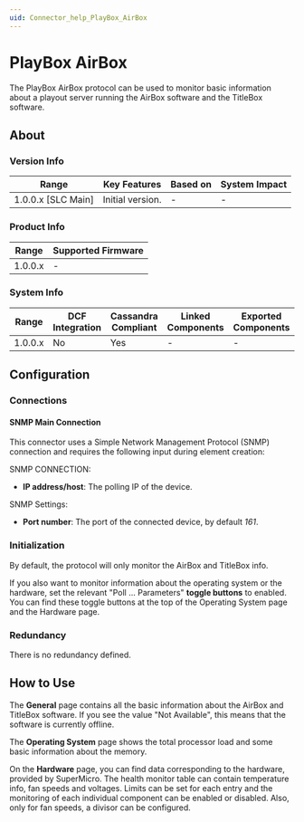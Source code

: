 ```yaml
---
uid: Connector_help_PlayBox_AirBox
---
```


# PlayBox AirBox

The PlayBox AirBox protocol can be used to monitor basic information about a playout server running the AirBox software and the TitleBox software.

## About

### Version Info

| Range                | Key Features     | Based on     | System Impact     |
|----------------------|------------------|--------------|-------------------|
| 1.0.0.x \[SLC Main\] | Initial version. | \-           | \-                |

### Product Info

| Range     | Supported Firmware     |
|-----------|------------------------|
| 1.0.0.x   | \-                     |

### System Info

| Range     | DCF Integration     | Cassandra Compliant     | Linked Components     | Exported Components     |
|-----------|---------------------|-------------------------|-----------------------|-------------------------|
| 1.0.0.x   | No                  | Yes                     | \-                    | \-                      |

## Configuration

### Connections

#### SNMP Main Connection

This connector uses a Simple Network Management Protocol (SNMP) connection and requires the following input during element creation:

SNMP CONNECTION:

- **IP address/host**: The polling IP of the device.

SNMP Settings:

- **Port number**: The port of the connected device, by default *161*.

### Initialization

By default, the protocol will only monitor the AirBox and TitleBox info.

If you also want to monitor information about the operating system or the hardware, set the relevant "Poll ... Parameters" **toggle buttons** to enabled. You can find these toggle buttons at the top of the Operating System page and the Hardware page.

### Redundancy

There is no redundancy defined.

## How to Use

The **General** page contains all the basic information about the AirBox and TitleBox software. If you see the value "Not Available", this means that the software is currently offline.

The **Operating System** page shows the total processor load and some basic information about the memory.

On the **Hardware** page, you can find data corresponding to the hardware, provided by SuperMicro. The health monitor table can contain temperature info, fan speeds and voltages. Limits can be set for each entry and the monitoring of each individual component can be enabled or disabled. Also, only for fan speeds, a divisor can be configured.
